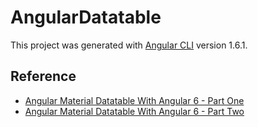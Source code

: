 # AngularDatatable

This project was generated with [Angular CLI](https://github.com/angular/angular-cli) version 1.6.1.

## Reference
* [Angular Material Datatable With Angular 6 - Part One](https://www.c-sharpcorner.com/article/datatable-with-angular-5/)
* [Angular Material Datatable With Angular 6 - Part Two](https://www.c-sharpcorner.com/article/datatable-with-angular-5-part-2/)
